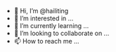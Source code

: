 - 👋 Hi, I’m @hailiting
- 👀 I’m interested in ...
- 🌱 I’m currently learning ...
- 💞️ I’m looking to collaborate on ...
- 📫 How to reach me ...

<!---
hailiting/hailiting is a ✨ special ✨ repository because its `README.md` (this file) appears on your GitHub profile.
You can click the Preview link to take a look at your changes.
--->
